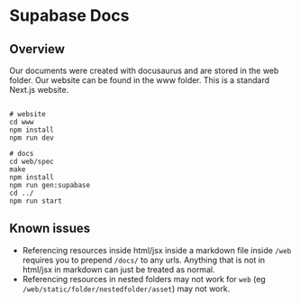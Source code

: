 # Supabase Docs

## Overview

Our documents were created with docusaurus and are stored in the web folder. Our website can be found in the www folder. This is a standard Next.js website.

```

# website
cd www
npm install
npm run dev

# docs
cd web/spec
make
npm install
npm run gen:supabase
cd ../
npm run start
```

## Known issues

- Referencing resources inside html/jsx inside a markdown file inside `/web` requires you to prepend `/docs/` to any urls. Anything that is not in html/jsx in markdown can just be treated as normal.
- Referencing resources in nested folders may not work for `web` (eg `/web/static/folder/nestedfolder/asset`) may not work.
